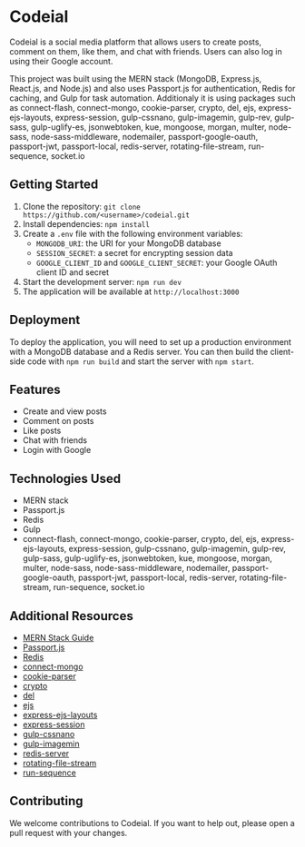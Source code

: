 # Codeial

Codeial is a social media platform that allows users to create posts, comment on them, like them, and chat with friends. Users can also log in using their Google account.

This project was built using the MERN stack (MongoDB, Express.js, React.js, and Node.js) and also uses Passport.js for authentication, Redis for caching, and Gulp for task automation. Additionaly it is using packages such as connect-flash, connect-mongo, cookie-parser, crypto, del, ejs, express-ejs-layouts, express-session, gulp-cssnano, gulp-imagemin, gulp-rev, gulp-sass, gulp-uglify-es, jsonwebtoken, kue, mongoose, morgan, multer, node-sass, node-sass-middleware, nodemailer, passport-google-oauth, passport-jwt, passport-local, redis-server, rotating-file-stream, run-sequence, socket.io

## Getting Started

1. Clone the repository: `git clone https://github.com/<username>/codeial.git`
2. Install dependencies: `npm install`
3. Create a `.env` file with the following environment variables:
   - `MONGODB_URI`: the URI for your MongoDB database
   - `SESSION_SECRET`: a secret for encrypting session data
   - `GOOGLE_CLIENT_ID` and `GOOGLE_CLIENT_SECRET`: your Google OAuth client ID and secret
4. Start the development server: `npm run dev`
5. The application will be available at `http://localhost:3000`

## Deployment

To deploy the application, you will need to set up a production environment with a MongoDB database and a Redis server. You can then build the client-side code with `npm run build` and start the server with `npm start`.

## Features

- Create and view posts
- Comment on posts
- Like posts
- Chat with friends
- Login with Google

## Technologies Used
- MERN stack
- Passport.js
- Redis
- Gulp
- connect-flash, connect-mongo, cookie-parser, crypto, del, ejs, express-ejs-layouts, express-session, gulp-cssnano, gulp-imagemin, gulp-rev, gulp-sass, gulp-uglify-es, jsonwebtoken, kue, mongoose, morgan, multer, node-sass, node-sass-middleware, nodemailer, passport-google-oauth, passport-jwt, passport-local, redis-server, rotating-file-stream, run-sequence, socket.io

## Additional Resources

- [MERN Stack Guide](https://blog.logrocket.com/mern-stack-a-guide-to-setting-up-a-full-stack-react-redux-app-using-mongodb-express-js-react-js-and-node-js/)
- [Passport.js](http://www.passportjs.org/)
- [Redis](https://redis.io/)
- [connect-mongo](https://www.npmjs.com/package/connect-mongo)
- [cookie-parser](https://www.npmjs.com/package/cookie-parser)
- [crypto](https://nodejs.org/api/crypto.html)
- [del](https://www.npmjs.com/package/del)
- [ejs](https://www.npmjs.com/package/ejs)
- [express-ejs-layouts](https://www.npmjs.com/package/express-ejs-layouts)
- [express-session](https://www.npmjs.com/package/express-session)
- [gulp-cssnano](https://www.npmjs.com/package/gulp-cssnano)
- [gulp-imagemin](https://www.npmjs.com/package/gulp-imagemin)
- [redis-server](https://www.npmjs.com/package/redis-server)
- [rotating-file-stream](https://www.npmjs.com/package/rotating-file-stream)
- [run-sequence](https://www.npmjs.com/package/run-sequence)

## Contributing

We welcome contributions to Codeial. If you want to help out, please open a pull request with your changes.
